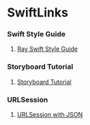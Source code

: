 # SwiftLinks

### Swift Style Guide
1. [Ray Swift Style Guide](https://github.com/raywenderlich/swift-style-guide/blob/master/README.markdown#prose)


### Storyboard Tutorial
1. [Storyboard Tutorial](https://www.raywenderlich.com/160521/storyboards-tutorial-ios-11-part-1)

### URLSession
1. [URLSession with JSON](http://mrgott.com/swift-programing/33-rest-api-in-swift-4-using-urlsession-and-jsondecode)
